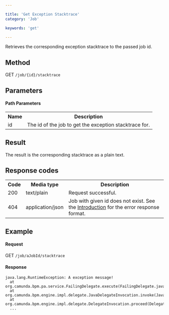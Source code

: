```yaml
---

title: 'Get Exception Stacktrace'
category: 'Job'

keywords: 'get'

---
```



Retrieves the corresponding exception stacktrace to the passed job id.

Method
------

GET <code>/job/{id}/stacktrace</code>


Parameters
----------

#### Path Parameters

<table class="table table-striped">
  <tr>
    <th>Name</th>
    <th>Description</th>
  </tr>
  <tr>
    <td>id</td>
    <td>The id of the job to get the exception stacktrace for.</td>
  </tr>
</table>


Result
------

The result is the corresponding stacktrace as a plain text.


Response codes
--------------

<table class="table table-striped">
  <tr>
    <th>Code</th>
    <th>Media type</th>
    <th>Description</th>
  </tr>
  <tr>
    <td>200</td>
    <td>text/plain</td>
    <td>Request successful.</td>
  </tr>
  <tr>
    <td>404</td>
    <td>application/json</td>
    <td>Job with given id does not exist. See the <a href="#overview-introduction">Introduction</a> for the error response format.</td>
  </tr>
</table>

Example
-------

#### Request

GET <code>/job/aJobId/stacktrace</code>

#### Response

    java.lang.RuntimeException: A exception message!
      at org.camunda.bpm.pa.service.FailingDelegate.execute(FailingDelegate.java:10)
      at org.camunda.bpm.engine.impl.delegate.JavaDelegateInvocation.invoke(JavaDelegateInvocation.java:34)
      at org.camunda.bpm.engine.impl.delegate.DelegateInvocation.proceed(DelegateInvocation.java:37)
      ...